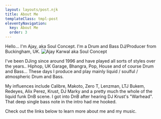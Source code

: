 ```yaml
---
layout: layouts/post.njk
title: About Me
templateClass: tmpl-post
eleventyNavigation:
  key: About Me
  order: 3
---
```



Hello... I'm Ajay, aka Soul Concept. I'm a Drum and Bass DJ/Producer from Buckingham, UK.
<img src="avatar.jpg" class="img-fluid mb-4 w-25 rounded-3" alt="Ajay Karwal aka Soul Concept" />

I've been DJing since around 1996 and have played all sorts of styles over the years.. Hiphop, UK Garage, Bhangra, Pop, House and of course Drum and Bass... These days I produce and play mainly liquid / soulful / atmospheric Drum and Bass.

My influences include Calibre, Makoto, Zero T, Lenzman, LTJ Bukem, Redeyes, Alix Perez, Krust, DJ Marky and a pretty much the whole of the liquid funk DnB scene. I got into DnB after hearing DJ Krust's "Warhead". That deep single bass note in the intro had me hooked.

Check out the links below to learn more about me and my music.
